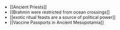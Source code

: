 * [[Ancient Priests]]
* [[Brahmin were restricted from ocean crossings]]
* [[exotic ritual feasts are a source of political power]]
* [[Vaccine Passports in Ancient Mesopotamia]]